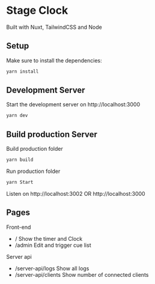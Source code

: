 # Stage Clock

Built with Nuxt, TailwindCSS and Node

## Setup

Make sure to install the dependencies:

```bash
yarn install
```

## Development Server

Start the development server on http://localhost:3000

```bash
yarn dev
```

## Build production Server

Build production folder

```bash
yarn build
```

Run production folder

```bash
yarn Start
```

Listen on http://localhost:3002 OR http://localhost:3000

## Pages

Front-end

* / Show the timer and Clock
* /admin Edit and trigger cue list

Server api

* /server-api/logs Show all logs
* /server-api/clients Show number of connected clients
